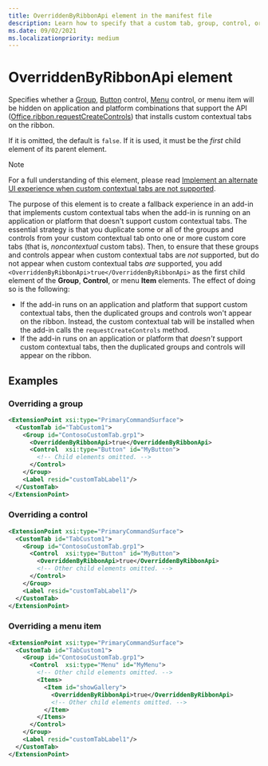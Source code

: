 ```yaml
---
title: OverriddenByRibbonApi element in the manifest file
description: Learn how to specify that a custom tab, group, control, or menu item shouldn't appear when it is also part of a custom contextual tab.
ms.date: 09/02/2021
ms.localizationpriority: medium
---
```


# OverriddenByRibbonApi element

Specifies whether a [Group](group.md), [Button](control.md#button-control) control, [Menu](control.md#menu-dropdown-button-controls) control, or menu item will be hidden on application and platform combinations that support the API ([Office.ribbon.requestCreateControls](/javascript/api/office/office.ribbon?view=common-js&preserve-view=true#office-office-ribbon-requestcreatecontrols-member(1))) that installs custom contextual tabs on the ribbon.

If it is omitted, the default is `false`. If it is used, it must be the *first* child element of its parent element.

> [!NOTE]
> For a full understanding of this element, please read [Implement an alternate UI experience when custom contextual tabs are not supported](../../design/contextual-tabs.md#implement-an-alternate-ui-experience-when-custom-contextual-tabs-are-not-supported).

The purpose of this element is to create a fallback experience in an add-in that implements custom contextual tabs when the add-in is running on an application or platform that doesn't support custom contextual tabs. The essential strategy is that you duplicate some or all of the groups and controls from your custom contextual tab onto one or more custom core tabs (that is, *noncontextual* custom tabs). Then, to ensure that these groups and controls appear when custom contextual tabs are *not* supported, but do not appear when custom contextual tabs *are* supported, you add `<OverriddenByRibbonApi>true</OverriddenByRibbonApi>` as the first child element of the **Group**, **Control**, or menu **Item** elements. The effect of doing so is the following:

- If the add-in runs on an application and platform that support custom contextual tabs, then the duplicated groups and controls won't appear on the ribbon. Instead, the custom contextual tab will be installed when the add-in calls the `requestCreateControls` method.
- If the add-in runs on an application or platform that *doesn't* support custom contextual tabs, then the duplicated groups and controls will appear on the ribbon.

## Examples

### Overriding a group

```xml
<ExtensionPoint xsi:type="PrimaryCommandSurface">
  <CustomTab id="TabCustom1">
    <Group id="ContosoCustomTab.grp1">
      <OverriddenByRibbonApi>true</OverriddenByRibbonApi>
      <Control  xsi:type="Button" id="MyButton">
        <!-- Child elements omitted. -->
      </Control>
    </Group>
    <Label resid="customTabLabel1"/>
  </CustomTab>
</ExtensionPoint>
```

### Overriding a control

```xml
<ExtensionPoint xsi:type="PrimaryCommandSurface">
  <CustomTab id="TabCustom1">
    <Group id="ContosoCustomTab.grp1">
      <Control  xsi:type="Button" id="MyButton">
        <OverriddenByRibbonApi>true</OverriddenByRibbonApi>
        <!-- Other child elements omitted. -->
      </Control>
    </Group>
    <Label resid="customTabLabel1"/>
  </CustomTab>
</ExtensionPoint>
```

### Overriding a menu item

```xml
<ExtensionPoint xsi:type="PrimaryCommandSurface">
  <CustomTab id="TabCustom1">
    <Group id="ContosoCustomTab.grp1">
      <Control  xsi:type="Menu" id="MyMenu">
        <!-- Other child elements omitted. -->
        <Items>
          <Item id="showGallery">
            <OverriddenByRibbonApi>true</OverriddenByRibbonApi>
            <!-- Other child elements omitted. -->
          </Item>
        </Items>
      </Control>
    </Group>
    <Label resid="customTabLabel1"/>
  </CustomTab>
</ExtensionPoint>
```
